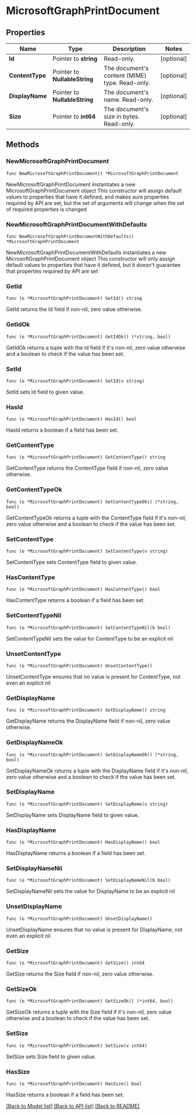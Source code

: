 # MicrosoftGraphPrintDocument

## Properties

Name | Type | Description | Notes
------------ | ------------- | ------------- | -------------
**Id** | Pointer to **string** | Read-only. | [optional] 
**ContentType** | Pointer to **NullableString** | The document&#39;s content (MIME) type. Read-only. | [optional] 
**DisplayName** | Pointer to **NullableString** | The document&#39;s name. Read-only. | [optional] 
**Size** | Pointer to **int64** | The document&#39;s size in bytes. Read-only. | [optional] 

## Methods

### NewMicrosoftGraphPrintDocument

`func NewMicrosoftGraphPrintDocument() *MicrosoftGraphPrintDocument`

NewMicrosoftGraphPrintDocument instantiates a new MicrosoftGraphPrintDocument object
This constructor will assign default values to properties that have it defined,
and makes sure properties required by API are set, but the set of arguments
will change when the set of required properties is changed

### NewMicrosoftGraphPrintDocumentWithDefaults

`func NewMicrosoftGraphPrintDocumentWithDefaults() *MicrosoftGraphPrintDocument`

NewMicrosoftGraphPrintDocumentWithDefaults instantiates a new MicrosoftGraphPrintDocument object
This constructor will only assign default values to properties that have it defined,
but it doesn't guarantee that properties required by API are set

### GetId

`func (o *MicrosoftGraphPrintDocument) GetId() string`

GetId returns the Id field if non-nil, zero value otherwise.

### GetIdOk

`func (o *MicrosoftGraphPrintDocument) GetIdOk() (*string, bool)`

GetIdOk returns a tuple with the Id field if it's non-nil, zero value otherwise
and a boolean to check if the value has been set.

### SetId

`func (o *MicrosoftGraphPrintDocument) SetId(v string)`

SetId sets Id field to given value.

### HasId

`func (o *MicrosoftGraphPrintDocument) HasId() bool`

HasId returns a boolean if a field has been set.

### GetContentType

`func (o *MicrosoftGraphPrintDocument) GetContentType() string`

GetContentType returns the ContentType field if non-nil, zero value otherwise.

### GetContentTypeOk

`func (o *MicrosoftGraphPrintDocument) GetContentTypeOk() (*string, bool)`

GetContentTypeOk returns a tuple with the ContentType field if it's non-nil, zero value otherwise
and a boolean to check if the value has been set.

### SetContentType

`func (o *MicrosoftGraphPrintDocument) SetContentType(v string)`

SetContentType sets ContentType field to given value.

### HasContentType

`func (o *MicrosoftGraphPrintDocument) HasContentType() bool`

HasContentType returns a boolean if a field has been set.

### SetContentTypeNil

`func (o *MicrosoftGraphPrintDocument) SetContentTypeNil(b bool)`

 SetContentTypeNil sets the value for ContentType to be an explicit nil

### UnsetContentType
`func (o *MicrosoftGraphPrintDocument) UnsetContentType()`

UnsetContentType ensures that no value is present for ContentType, not even an explicit nil
### GetDisplayName

`func (o *MicrosoftGraphPrintDocument) GetDisplayName() string`

GetDisplayName returns the DisplayName field if non-nil, zero value otherwise.

### GetDisplayNameOk

`func (o *MicrosoftGraphPrintDocument) GetDisplayNameOk() (*string, bool)`

GetDisplayNameOk returns a tuple with the DisplayName field if it's non-nil, zero value otherwise
and a boolean to check if the value has been set.

### SetDisplayName

`func (o *MicrosoftGraphPrintDocument) SetDisplayName(v string)`

SetDisplayName sets DisplayName field to given value.

### HasDisplayName

`func (o *MicrosoftGraphPrintDocument) HasDisplayName() bool`

HasDisplayName returns a boolean if a field has been set.

### SetDisplayNameNil

`func (o *MicrosoftGraphPrintDocument) SetDisplayNameNil(b bool)`

 SetDisplayNameNil sets the value for DisplayName to be an explicit nil

### UnsetDisplayName
`func (o *MicrosoftGraphPrintDocument) UnsetDisplayName()`

UnsetDisplayName ensures that no value is present for DisplayName, not even an explicit nil
### GetSize

`func (o *MicrosoftGraphPrintDocument) GetSize() int64`

GetSize returns the Size field if non-nil, zero value otherwise.

### GetSizeOk

`func (o *MicrosoftGraphPrintDocument) GetSizeOk() (*int64, bool)`

GetSizeOk returns a tuple with the Size field if it's non-nil, zero value otherwise
and a boolean to check if the value has been set.

### SetSize

`func (o *MicrosoftGraphPrintDocument) SetSize(v int64)`

SetSize sets Size field to given value.

### HasSize

`func (o *MicrosoftGraphPrintDocument) HasSize() bool`

HasSize returns a boolean if a field has been set.


[[Back to Model list]](../README.md#documentation-for-models) [[Back to API list]](../README.md#documentation-for-api-endpoints) [[Back to README]](../README.md)



